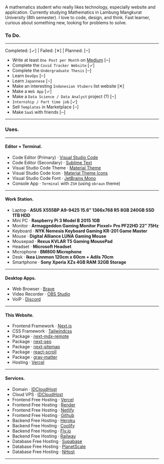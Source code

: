 A mathematics student who really likes technology, especially website and application. Currently studying Mathematics in Lambung Mangkurat University (8th semester). I love to code, design, and think. Fast learner, curious about something new, looking for problems to solve.

### To Do.

---

Completed: [✓] | Failed: [✕] | Planned: [‒]

- Write at least `One Post per Month` on [Medium](https://medium.com/) [‒]
- Complete the `Covid Tracker Website` [✓]
- Complete the `Undergraduate Thesis` [‒]
- Learn `DevOps` [‒]
- Learn `Japannese` [‒]
- Make an interesting `Indonesian Vtubers` list website [✕]
- Make a `Web App` [✓]
- Make a `Data Science / Data Analyst` project (?) [‒]
- `Internship / Part time job` [✓]
- Sell `Templates` in Marketplace [‒]
- Make `SaaS` with friends [‒]

---

### Uses.

---

#### Editor + Terminal.

- Code Editor (Primary) · [Visual Studio Code](https://code.visualstudio.com/)
- Code Editor (Secondary) · [Sublime Text](https://www.sublimetext.com/)
- Visual Studio Code Theme · [Material Theme](https://marketplace.visualstudio.com/items?itemName=Equinusocio.vsc-material-theme)
- Visual Studio Code Icon · [Material Theme Icons](https://marketplace.visualstudio.com/items?itemName=Equinusocio.vsc-material-theme-icons)
- Visual Studio Code Font · [JetBrains Mono](https://www.jetbrains.com/lp/mono/)
- Console App · `Terminal` with `ZSH` (using `obraun` theme)

---

#### Work Station.

- Laptop · **ASUS X555BP A9-9425 15.6” 1366x768 R5 8GB 240GB SSD 1TB HDD**
- Mini PC · **Raspberry Pi 3 Model B 2015 1GB**
- Monitor · **Armaggeddon Gaming Monitor Pixxel+ Pro PF22HD 22” 75Hz**
- Keyboard · **NYK Nemesis Keyboard Gaming KR-201 Game Master**
- Mouse · **Digital Alliance LUNA Gaming Mouse**
- Mousepad · **Rexus KVLAR T5 Gaming MousePad**
- Headset · **Microsoft Headset**
- Microphone · **BM800 Microphone**
- Desk · **Ikea Linnmon 120cm x 60cm + Adils 70cm**
- Smartphone · **Sony Xperia XZs 4GB RAM 32GB Storage**

---

#### Desktop Apps.

- Web Browser · [Brave](https://brave.com/)
- Video Recorder · [OBS Studio](https://obsproject.com/)
- VoIP · [Discord](https://discord.com/)

---

#### This Website.

- Frontend Framework · [Next.js](https://nextjs.org/)
- CSS Framework · [Tailwindcss](https://tailwindcss.com/)
- Package · [next-mdx-remote](https://www.npmjs.com/package/next-mdx-remote)
- Package · [next-seo](https://www.npmjs.com/package/next-seo)
- Package · [next-sitemap](https://www.npmjs.com/package/next-sitemap)
- Package · [react-scroll](https://www.npmjs.com/package/react-scroll)
- Package · [gray-matter](https://www.npmjs.com/package/gray-matter)
- Hosting · [Vercel](https://vercel.com/)

---

#### Services.

- Domain · [IDCloudHost](https://idcloudhost.com/)
- Cloud VPS · [IDCloudHost](https://console.idcloudhost.com/)
- Frontend Free Hosting · [Vercel](https://vercel.com/)
- Frontend Free Hosting · [Render](https://render.com/)
- Frontend Free Hosting · [Netlify](https://www.netlify.com/)
- Frontend Free Hosting · [Github](https://pages.github.com/)
- Backend Free Hosting · [Heroku](https://www.heroku.com/)
- Backend Free Hosting · [Coolify](https://coolify.io/)
- Backend Free Hosting · [Fly.io](https://fly.io/)
- Backend Free Hosting · [Railway](https://railway.app/)
- Database Free Hosting · [Supabase](https://supabase.com/)
- Database Free Hosting · [PlanetScale](https://planetscale.com/)
- Database Free Hosting · [NHost](https://nhost.io/)

---

